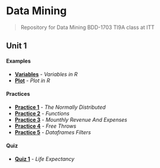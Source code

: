 # Data Mining

> Repository for Data Mining BDD-1703 TI9A class at ITT

## Unit 1

#### Examples

- [**Variables**](./Unidad1/Ejemplo/Variables.r) - _Variables in R_
- [**Plot**](./Unidad1/Ejemplo/p1.r) - _Plot in R_

#### Practices

- [**Practice 1**](./Unidad1/Practicas/Practica1) - _The Normally Distributed_
- [**Practice 2**](./Unidad1/Practicas/Practica2) - _Functions_
- [**Practice 3**](./Unidad1/Practicas/Practica3) - _Mounthly Revenue And Expenses_
- [**Practice 4**](./Unidad1/Practicas/Practica4) - _Free Throws_
- [**Practice 5**](./Unidad1/Practicas/Practica5) - _Dataframes Filters_

#### Quiz
- [**Quiz 1**](./Unidad1/Examen) - _Life Expectancy_
